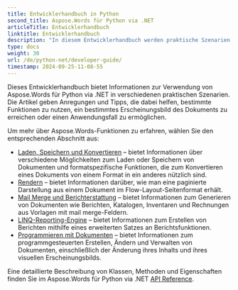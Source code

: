 ```yaml
---
title: Entwicklerhandbuch in Python
second_title: Aspose.Words für Python via .NET
articleTitle: Entwicklerhandbuch
linktitle: Entwicklerhandbuch
description: "In diesem Entwicklerhandbuch werden praktische Szenarien und Tipps beschrieben, die Ihnen dabei helfen, bestimmte Aspose.Words-für-Python via .NET-Funktionen zu verwenden, ein bestimmtes Erscheinungsbild des Dokuments zu erreichen oder einen Anwendungsfall zu ermöglichen."
type: docs
weight: 30
url: /de/python-net/developer-guide/
timestamp: 2024-09-25-11-08-55
---
```


Dieses Entwicklerhandbuch bietet Informationen zur Verwendung von Aspose.Words für Python via .NET in verschiedenen praktischen Szenarien. Die Artikel geben Anregungen und Tipps, die dabei helfen, bestimmte Funktionen zu nutzen, ein bestimmtes Erscheinungsbild des Dokuments zu erreichen oder einen Anwendungsfall zu ermöglichen.

Um mehr über Aspose.Words-Funktionen zu erfahren, wählen Sie den entsprechenden Abschnitt aus:

- [Laden, Speichern und Konvertieren](/words/de/python-net/loading-saving-and-converting/) – bietet Informationen über verschiedene Möglichkeiten zum Laden oder Speichern von Dokumenten und formatspezifische Funktionen, die zum Konvertieren eines Dokuments von einem Format in ein anderes nützlich sind.
- [Rendern](/words/de/python-net/rendering/) – bietet Informationen darüber, wie man eine paginierte Darstellung aus einem Dokument im Flow-Layout-Seitenformat erhält.
- [Mail Merge und Berichterstattung](/words/python-net/mail-merge-and-reporting/) – bietet Informationen zum Generieren von Dokumenten wie Berichten, Katalogen, Inventaren und Rechnungen aus Vorlagen mit mail merge-Feldern.
- [LINQ-Reporting-Engine](/words/python-net/linq-reporting-engine/) – bietet Informationen zum Erstellen von Berichten mithilfe eines erweiterten Satzes an Berichtsfunktionen.
- [Programmieren mit Dokumenten](/words/de/python-net/programming-with-documents/) – bietet Informationen zum programmgesteuerten Erstellen, Ändern und Verwalten von Dokumenten, einschließlich der Änderung ihres Inhalts und ihres visuellen Erscheinungsbilds.

Eine detaillierte Beschreibung von Klassen, Methoden und Eigenschaften finden Sie im Aspose.Words für Python via .NET [API Reference](https://reference.aspose.com/words/python-net/).
